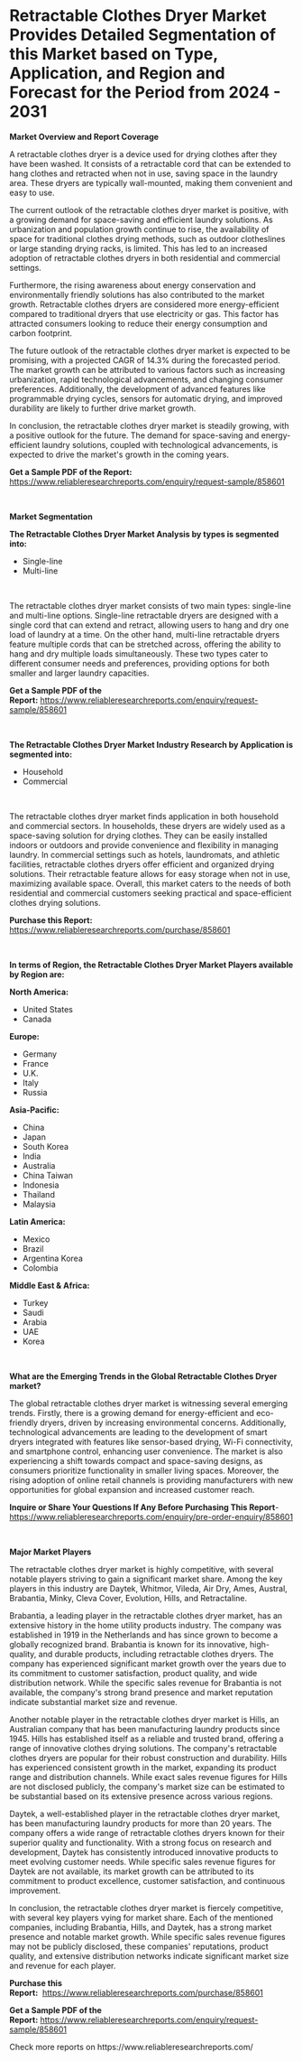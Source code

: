 <p><h1>Retractable Clothes Dryer Market Provides Detailed Segmentation of this Market based on Type, Application, and Region and Forecast for the Period from 2024 - 2031</h1></p><p><strong>Market Overview and Report Coverage</strong></p>
<p><p>A retractable clothes dryer is a device used for drying clothes after they have been washed. It consists of a retractable cord that can be extended to hang clothes and retracted when not in use, saving space in the laundry area. These dryers are typically wall-mounted, making them convenient and easy to use.</p><p>The current outlook of the retractable clothes dryer market is positive, with a growing demand for space-saving and efficient laundry solutions. As urbanization and population growth continue to rise, the availability of space for traditional clothes drying methods, such as outdoor clotheslines or large standing drying racks, is limited. This has led to an increased adoption of retractable clothes dryers in both residential and commercial settings.</p><p>Furthermore, the rising awareness about energy conservation and environmentally friendly solutions has also contributed to the market growth. Retractable clothes dryers are considered more energy-efficient compared to traditional dryers that use electricity or gas. This factor has attracted consumers looking to reduce their energy consumption and carbon footprint.</p><p>The future outlook of the retractable clothes dryer market is expected to be promising, with a projected CAGR of 14.3% during the forecasted period. The market growth can be attributed to various factors such as increasing urbanization, rapid technological advancements, and changing consumer preferences. Additionally, the development of advanced features like programmable drying cycles, sensors for automatic drying, and improved durability are likely to further drive market growth.</p><p>In conclusion, the retractable clothes dryer market is steadily growing, with a positive outlook for the future. The demand for space-saving and energy-efficient laundry solutions, coupled with technological advancements, is expected to drive the market's growth in the coming years.</p></p>
<p><strong>Get a Sample PDF of the Report:</strong> <a href="https://www.reliableresearchreports.com/enquiry/request-sample/858601">https://www.reliableresearchreports.com/enquiry/request-sample/858601</a></p>
<p>&nbsp;</p>
<p><strong>Market Segmentation</strong></p>
<p><strong>The Retractable Clothes Dryer Market Analysis by types is segmented into:</strong></p>
<p><ul><li>Single-line</li><li>Multi-line</li></ul></p>
<p>&nbsp;</p>
<p><p>The retractable clothes dryer market consists of two main types: single-line and multi-line options. Single-line retractable dryers are designed with a single cord that can extend and retract, allowing users to hang and dry one load of laundry at a time. On the other hand, multi-line retractable dryers feature multiple cords that can be stretched across, offering the ability to hang and dry multiple loads simultaneously. These two types cater to different consumer needs and preferences, providing options for both smaller and larger laundry capacities.</p></p>
<p><strong>Get a Sample PDF of the Report:</strong>&nbsp;<a href="https://www.reliableresearchreports.com/enquiry/request-sample/858601">https://www.reliableresearchreports.com/enquiry/request-sample/858601</a></p>
<p>&nbsp;</p>
<p><strong>The Retractable Clothes Dryer Market Industry Research by Application is segmented into:</strong></p>
<p><ul><li>Household</li><li>Commercial</li></ul></p>
<p>&nbsp;</p>
<p><p>The retractable clothes dryer market finds application in both household and commercial sectors. In households, these dryers are widely used as a space-saving solution for drying clothes. They can be easily installed indoors or outdoors and provide convenience and flexibility in managing laundry. In commercial settings such as hotels, laundromats, and athletic facilities, retractable clothes dryers offer efficient and organized drying solutions. Their retractable feature allows for easy storage when not in use, maximizing available space. Overall, this market caters to the needs of both residential and commercial customers seeking practical and space-efficient clothes drying solutions.</p></p>
<p><strong>Purchase this Report:</strong>&nbsp; <a href="https://www.reliableresearchreports.com/purchase/858601">https://www.reliableresearchreports.com/purchase/858601</a></p>
<p>&nbsp;</p>
<p><strong>In terms of Region, the Retractable Clothes Dryer Market Players available by Region are:</strong></p>
<p>
    <p> <strong> North America: </strong>
        <ul>
            <li>United States</li>
            <li>Canada</li>
        </ul>
        </p> 
    <p> <strong> Europe: </strong>
        <ul>
            <li>Germany</li>
            <li>France</li>
            <li>U.K.</li>
            <li>Italy</li>
            <li>Russia</li>
        </ul>
        </p> 
    <p> <strong> Asia-Pacific: </strong>
        <ul>
            <li>China</li>
            <li>Japan</li>
            <li>South Korea</li>
            <li>India</li>
            <li>Australia</li>
            <li>China Taiwan</li>
            <li>Indonesia</li>
            <li>Thailand</li>
            <li>Malaysia</li>
        </ul>
        </p> 
    <p> <strong> Latin America: </strong>
        <ul>
            <li>Mexico</li>
            <li>Brazil</li>
            <li>Argentina Korea</li>
            <li>Colombia</li>
        </ul>
        </p> 
    <p> <strong> Middle East & Africa: </strong>
        <ul>
            <li>Turkey</li>
            <li>Saudi</li>
            <li>Arabia</li>
            <li>UAE</li>
            <li>Korea</li>
        </ul>
    </p>
    </p>
<p>&nbsp;</p>
<p><strong>What are the Emerging Trends in the Global Retractable Clothes Dryer market?</strong></p>
<p><p>The global retractable clothes dryer market is witnessing several emerging trends. Firstly, there is a growing demand for energy-efficient and eco-friendly dryers, driven by increasing environmental concerns. Additionally, technological advancements are leading to the development of smart dryers integrated with features like sensor-based drying, Wi-Fi connectivity, and smartphone control, enhancing user convenience. The market is also experiencing a shift towards compact and space-saving designs, as consumers prioritize functionality in smaller living spaces. Moreover, the rising adoption of online retail channels is providing manufacturers with new opportunities for global expansion and increased customer reach.</p></p>
<p><strong>Inquire or Share Your Questions If Any Before Purchasing This Report</strong>- <a href="https://www.reliableresearchreports.com/enquiry/pre-order-enquiry/858601">https://www.reliableresearchreports.com/enquiry/pre-order-enquiry/858601</a></p>
<p>&nbsp;</p>
<p><strong>Major Market Players</strong></p>
<p><p>The retractable clothes dryer market is highly competitive, with several notable players striving to gain a significant market share. Among the key players in this industry are Daytek, Whitmor, Vileda, Air Dry, Ames, Austral, Brabantia, Minky, Cleva Cover, Evolution, Hills, and Retractaline.</p><p>Brabantia, a leading player in the retractable clothes dryer market, has an extensive history in the home utility products industry. The company was established in 1919 in the Netherlands and has since grown to become a globally recognized brand. Brabantia is known for its innovative, high-quality, and durable products, including retractable clothes dryers. The company has experienced significant market growth over the years due to its commitment to customer satisfaction, product quality, and wide distribution network. While the specific sales revenue for Brabantia is not available, the company's strong brand presence and market reputation indicate substantial market size and revenue.</p><p>Another notable player in the retractable clothes dryer market is Hills, an Australian company that has been manufacturing laundry products since 1945. Hills has established itself as a reliable and trusted brand, offering a range of innovative clothes drying solutions. The company's retractable clothes dryers are popular for their robust construction and durability. Hills has experienced consistent growth in the market, expanding its product range and distribution channels. While exact sales revenue figures for Hills are not disclosed publicly, the company's market size can be estimated to be substantial based on its extensive presence across various regions.</p><p>Daytek, a well-established player in the retractable clothes dryer market, has been manufacturing laundry products for more than 20 years. The company offers a wide range of retractable clothes dryers known for their superior quality and functionality. With a strong focus on research and development, Daytek has consistently introduced innovative products to meet evolving customer needs. While specific sales revenue figures for Daytek are not available, its market growth can be attributed to its commitment to product excellence, customer satisfaction, and continuous improvement.</p><p>In conclusion, the retractable clothes dryer market is fiercely competitive, with several key players vying for market share. Each of the mentioned companies, including Brabantia, Hills, and Daytek, has a strong market presence and notable market growth. While specific sales revenue figures may not be publicly disclosed, these companies' reputations, product quality, and extensive distribution networks indicate significant market size and revenue for each player.</p></p>
<p><strong>Purchase this Report:</strong>&nbsp;&nbsp;<a href="https://www.reliableresearchreports.com/purchase/858601">https://www.reliableresearchreports.com/purchase/858601</a></p>
<p></p>
<p><strong>Get a Sample PDF of the Report:</strong>&nbsp;<a href="https://www.reliableresearchreports.com/enquiry/request-sample/858601">https://www.reliableresearchreports.com/enquiry/request-sample/858601</a></p>
<p>Check more reports on https://www.reliableresearchreports.com/</p>